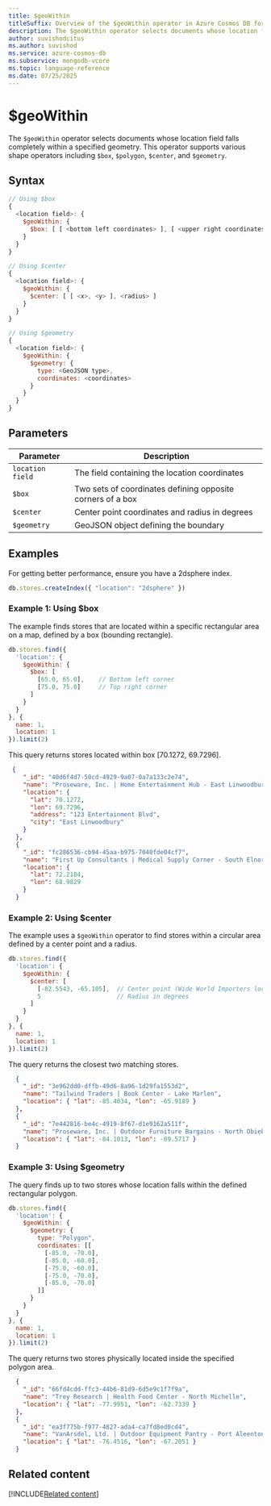 ```yaml
---
title: $geoWithin
titleSuffix: Overview of the $geoWithin operator in Azure Cosmos DB for MongoDB (vCore)
description: The $geoWithin operator selects documents whose location field is completely within a specified geometry.
author: suvishodcitus
ms.author: suvishod
ms.service: azure-cosmos-db
ms.subservice: mongodb-vcore
ms.topic: language-reference
ms.date: 07/25/2025
---
```


# $geoWithin

The `$geoWithin` operator selects documents whose location field falls completely within a specified geometry. This operator supports various shape operators including `$box`, `$polygon`, `$center`, and `$geometry`.

## Syntax

```javascript
// Using $box
{
  <location field>: {
    $geoWithin: {
      $box: [ [ <bottom left coordinates> ], [ <upper right coordinates> ] ]
    }
  }
}

// Using $center
{
  <location field>: {
    $geoWithin: {
      $center: [ [ <x>, <y> ], <radius> ]
    }
  }
}

// Using $geometry
{
  <location field>: {
    $geoWithin: {
      $geometry: {
        type: <GeoJSON type>,
        coordinates: <coordinates>
      }
    }
  }
}
```

## Parameters

| Parameter | Description |
|-----------|-------------|
| `location field` | The field containing the location coordinates |
| `$box` | Two sets of coordinates defining opposite corners of a box |
| `$center` | Center point coordinates and radius in degrees |
| `$geometry` | GeoJSON object defining the boundary |

## Examples

For getting better performance, ensure you have a 2dsphere index.

```javascript
db.stores.createIndex({ "location": "2dsphere" })
```

### Example 1: Using $box

The example finds stores that are located within a specific rectangular area on a map, defined by a box (bounding rectangle).

```javascript
db.stores.find({
  'location': {
    $geoWithin: {
      $box: [
        [65.0, 65.0],    // Bottom left corner
        [75.0, 75.0]     // Top right corner
      ]
    }
  }
}, {
  name: 1,
  location: 1
}).limit(2)
```

This query returns stores located within box [70.1272, 69.7296].

```json
 {
    "_id": "40d6f4d7-50cd-4929-9a07-0a7a133c2e74",
    "name": "Proseware, Inc. | Home Entertainment Hub - East Linwoodbury",
    "location": {
      "lat": 70.1272,
      "lon": 69.7296,
      "address": "123 Entertainment Blvd",
      "city": "East Linwoodbury"
    }
  },
  {
    "_id": "fc286536-cb94-45aa-b975-7040fde04cf7",
    "name": "First Up Consultants | Medical Supply Corner - South Elnoraview",
    "location": {
      "lat": 72.2184,
      "lon": 68.9829
    }
  }
```

### Example 2: Using $center

The example uses a `$geoWithin` operator to find stores within a circular area defined by a center point and a radius.

```javascript
db.stores.find({
  'location': {
    $geoWithin: {
      $center: [
        [-82.5543, -65.105],  // Center point (Wide World Importers location)
        5                     // Radius in degrees
      ]
    }
  }
}, {
  name: 1,
  location: 1
}).limit(2)
```

The query returns the closest two matching stores.

```json
  {
    "_id": "3e962dd0-dffb-49d6-8a96-1d29fa1553d2",
    "name": "Tailwind Traders | Book Center - Lake Marlen",
    "location": { "lat": -85.4034, "lon": -65.9189 }
  },
  {
    "_id": "7e442816-be4c-4919-8f67-d1e9162a511f",
    "name": "Proseware, Inc. | Outdoor Furniture Bargains - North Obieberg",
    "location": { "lat": -84.1013, "lon": -69.5717 }
  }
```

### Example 3: Using $geometry

The query finds up to two stores whose location falls within the defined rectangular polygon.

```javascript
db.stores.find({
  'location': {
    $geoWithin: {
      $geometry: {
        type: "Polygon",
        coordinates: [[
          [-85.0, -70.0],
          [-85.0, -60.0],
          [-75.0, -60.0],
          [-75.0, -70.0],
          [-85.0, -70.0]
        ]]
      }
    }
  }
}, {
  name: 1,
  location: 1
}).limit(2)
```

The query returns two stores physically located inside the specified polygon area.

```json
  {
    "_id": "66fd4cdd-ffc3-44b6-81d9-6d5e9c1f7f9a",
    "name": "Trey Research | Health Food Center - North Michelle",
    "location": { "lat": -77.9951, "lon": -62.7339 }
  },
  {
    "_id": "ea3f775b-f977-4827-ada4-ca7fd8ed0cd4",
    "name": "VanArsdel, Ltd. | Outdoor Equipment Pantry - Port Aleenton",
    "location": { "lat": -76.4516, "lon": -67.2051 }
  }
```

## Related content

[!INCLUDE[Related content](../includes/related-content.md)]
